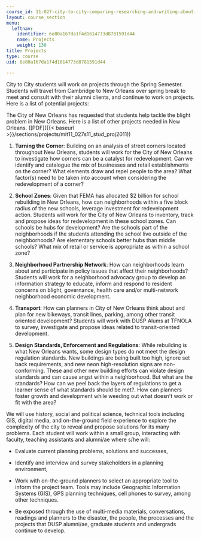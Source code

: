 ```yaml
---
course_id: 11-027-city-to-city-comparing-researching-and-writing-about-cities-new-orleans-spring-2011
layout: course_section
menu:
  leftnav:
    identifier: 6e80a167da1f4d1614773d8781591d44
    name: Projects
    weight: 130
title: Projects
type: course
uid: 6e80a167da1f4d1614773d8781591d44

---
```


City to City students will work on projects through the Spring Semester. Students will travel from Cambridge to New Orleans over spring break to meet and consult with their alumni clients, and continue to work on projects. Here is a list of potential projects:

The City of New Orleans has requested that students help tackle the blight problem in New Orleans. Here is a list of other projects needed in New Orleans. ([PDF]({{< baseurl >}}/sections/projects/mit11_027s11_stud_proj2011))

1.  **Turning the Corner**: Building on an analysis of street corners located throughout New Orleans, students will work for the City of New Orleans to investigate how corners can be a catalyst for redevelopment. Can we identify and catalogue the mix of businesses and retail establishments on the corner? What elements draw and repel people to the area? What factor(s) need to be taken into account when considering the redevelopment of a corner?
  
3.  **School Zones**: Given that FEMA has allocated $2 billion for school rebuilding in New Orleans, how can neighborhoods within a five block radius of the new schools, leverage investment for redevelopment action. Students will work for the City of New Orleans to inventory, track and propose ideas for redevelopment in these school zones. Can schools be hubs for development? Are the schools part of the neighborhoods if the students attending the school live outside of the neighborhoods? Are elementary schools better hubs than middle schools? What mix of retail or service is appropriate as within a school zone?
  
5.  **Neighborhood Partnership Network**: How can neighborhoods learn about and participate in policy issues that affect their neighborhoods? Students will work for a neighborhood advocacy group to develop an information strategy to educate, inform and respond to resident concerns on blight, governance, health care and/or multi-network neighborhood economic development.
  
7.  **Transport**: How can planners in City of New Orleans think about and plan for new bikeways, transit lines, parking, among other transit oriented development? Students will work with DUSP Alums at TFNOLA to survey, investigate and propose ideas related to transit-oriented development.
  
9.  **Design Standards, Enforcement and Regulations**: While rebuilding is what New Orleans wants, some design types do not meet the design regulation standards. New buildings are being built too high, ignore set back requirements, and new neon high-resolution signs are non-conforming. These and other new building efforts can violate design standards and can cause angst within a neighborhood. But what are the standards? How can we peel back the layers of regulations to get a learner sense of what standards should be met?. How can planners foster growth and development while weeding out what doesn't work or fit with the area?

We will use history, social and political science, technical tools including GIS, digital media, and on-the-ground field experience to explore the complexity of the city to reveal and propose solutions for its many problems. Each student will work within a small group, interacting with faculty, teaching assistants and alumni/ae where s/he will:

*   Evaluate current planning problems, solutions and successes,
  
*   Identify and interview and survey stakeholders in a planning environment,
  
*   Work with on-the-ground planners to select an appropriate tool to inform the project team. Tools may include Geographic Information Systems (GIS), GPS planning techniques, cell phones to survey, among other techniques.
  
*   Be exposed through the use of multi-media materials, conversations, readings and planners to the disaster, the people, the processes and the projects that DUSP alumni/ae, graduate students and undergrads continue to develop.